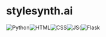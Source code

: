 # stylesynth.ai

![Python](https://img.shields.io/badge/Python-FFD43B?style=for-the-badge&logo=python&logoColor=blue)![HTML](https://img.shields.io/badge/HTML5-E34F26?style=for-the-badge&logo=html5&logoColor=white)![CSS](https://img.shields.io/badge/CSS3-1572B6?style=for-the-badge&logo=css3&logoColor=white)![JS](https://img.shields.io/badge/JavaScript-323330?style=for-the-badge&logo=javascript&logoColor=F7DF1E)(![Flask](https://img.shields.io/badge/flask-%23000.svg?style=for-the-badge&logo=flask&logoColor=white)
